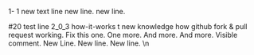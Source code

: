 1- 1 new text line
new line.
new line.

#20 test line 2_0_3
how-it-works
t new knowledge how github fork & pull request working.
Fix this one.
One more.
And more.
And more.
Visible comment.
New Line.
New line.
New line. \n
